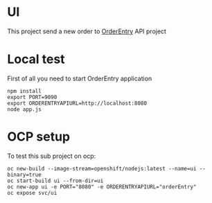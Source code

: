 # UI
This project send a new order to [OrderEntry](../orderEntry/README.md) API project

# Local test
First of all you need to start OrderEntry application
```
npm install
export PORT=9090
export ORDERENTRYAPIURL=http://localhost:8080
node app.js
```

# OCP setup
To test this sub project on ocp:
```
oc new-build --image-stream=openshift/nodejs:latest --name=ui --binary=true
oc start-build ui --from-dir=ui 
oc new-app ui -e PORT="8080" -e ORDERENTRYAPIURL="orderEntry"
oc expose svc/ui
```